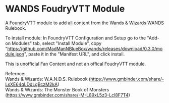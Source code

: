 # WANDS FoudryVTT Module

A FoundryVTT module to add all content from the Wands & Wizards WANDS Rulebook.

To install module: In FoundryVTT Configuration and Setup go to the "Add-on Modules" tab, select "Install Module", copy "https://github.com/MadManNBlueBox/wands/releases/download/0.3.0/module.json", paste it in the "Manifest URL", and click install.

This is unofficial Fan Content and not an offical FoudryVTT module.

Refernce: <br>
Wands & Wizards: W.A.N.D.S. Rulebook (https://www.gmbinder.com/share/-LsXE64qLDdLgBczM2kA) <br>
Wands & Wizards: The Monster Book of Monsters (https://www.gmbinder.com/share/-M-L89xL5z3-Lcl8F7T4)
